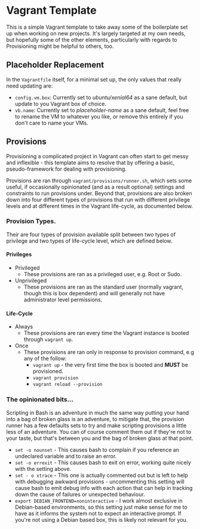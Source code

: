 # Vagrant Template

This is a simple Vagrant template to take away some of the boilerplate set up when working on new projects.  It's largely targeted at my own needs, but hopefully some of the other elements, particularly with regards to Provisioning might be helpful to others, too.

## Placeholder Replacement

In the `Vagrantfile` itself, for a minimal set up, the only values that really need updating are:

 - `config.vm.box`: Currently set to *ubuntu/xenial64* as a sane default, but update to you Vagrant box of choice.
 - `vb.name`: Currently set to *placeholder-name* as a sane default, feel free to rename the VM to whatever you like, or remove this entirely if you don't care to name your VMs.

## Provisions

Provisioning a complicated project in Vagrant can often start to get messy and inflexible - this template aims to resolve that by offering a basic, pseudo-framework for dealing with provisioning.

Provisions are ran through `vagrant/provisions/runner.sh`, which sets some useful, if occasionally opinionated (and as a result optional) settings and constraints to run provisions under.  Beyond that, provisions are also broken down into four different types of provisions that run with different privilege levels and at different times in the Vagrant life-cycle, as documented below.

### Provision Types.

Their are four types of provision available split between two types of privilege and two types of life-cycle level, which are defined below.

#### Privileges 

 - Privileged
   - These provisions are ran as a privileged user, e.g. Root or Sudo.
 - Unprivileged
   - These provisions are ran as the standard user (normally vagrant, though this is box dependent) and will generally not have administrator level
     permissions.

#### Life-Cycle

 - Always
   - These provisions are ran every time the Vagrant instance is booted through
   `vagrant up`.
 - Once
   - These provisions are ran only in response to provision command, e.g any of the follow:
     - `vagrant up` - the very first time the box is booted and **MUST** be provisioned.
     - `vagrant provision`
     - `vagrant reload --provision`

### The opinionated bits...

Scripting in Bash is an adventure in much the same way putting your hand into a bag of broken glass is an adventure, to mitigate that, the provision runner has a few defaults sets to try and make scripting provisions a little less of an adventure.  You can of course comment them out if they're not to your taste, but that's between you and the bag of broken glass at that point. 

 - `set -o nounset` - This causes bash to complain if you reference an undeclared variable and to raise an error.
 - `set -o errexit` - This causes bash to exit on error, working quite nicely with the setting above.
 - `set - o xtrace` - This one is actually commented out but is left to help with debugging awkward provisions - uncommenting this setting will cause bash
   to emit debug info with each action that can help in tracking down the cause of failures or unexpected behaviour.
 - `export DEBIAN_FRONTEND=noninteractive` - I work almost exclusive in Debian-based environments, so this setting just make sense for me to have as
   it informs the system not to expect an interactive prompt.  If you're not using a Debian based box, this is likely not relevant for you.
